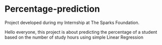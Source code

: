 # Percentage-prediction
Project developed during my Internship at The Sparks Foundation.

Hello everyone, this project is about predicting the percentage of a student based on the number of study hours using simple Linear Regression
